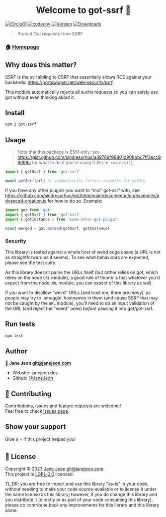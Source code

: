 <h1 align="center">Welcome to got-ssrf 👋</h1>

[![CircleCI](https://circleci.com/gh/hanover-computing/got-ssrf/tree/master.svg?style=shield)](https://circleci.com/gh/hanover-computing/got-ssrf/tree/master)
[![codecov](https://codecov.io/gh/hanover-computing/got-ssrf/branch/master/graph/badge.svg)](https://codecov.io/gh/hanover-computing/got-ssrf)
[![Version](https://img.shields.io/npm/v/got-ssrf)](https://www.npmjs.com/package/got-ssrf)
[![Downloads](https://img.shields.io/npm/dt/got-ssrf)](https://www.npmjs.com/package/got-ssrf)

> Protect Got requests from SSRF

### 🏠 [Homepage](https://github.com/hanover-computing/got-ssrf)

## Why does this matter?

SSRF is the evil sibling to CSRF that essentially allows RCE against your backends: https://portswigger.net/web-security/ssrf.

This module automatically rejects all suchs requests so you can safely use got without even thinking about it.

## Install

```sh
npm i got-ssrf
```

## Usage

> Note that this package is ESM-only; see https://gist.github.com/sindresorhus/a39789f98801d908bbc7ff3ecc99d99c for what to do if you're using CJS (i.e. `require()`).

```js
import { gotSsrf } from 'got-ssrf'

await gotSsrf(url) // automatically filters requests for safety
```

If you have any other plugins you want to "mix" got-ssrf with, see https://github.com/sindresorhus/got/blob/main/documentation/examples/advanced-creation.js for how to do so. Example:

```js
import got from 'got'
import { gotSsrf } from 'got-ssrf'
import { gotInstance } from 'some-other-got-plugin'

const merged = got.extend(gotSsrf, gotInstance)
```

### Security

This library is tested against a whole host of weird edge cases (a URL is not as straightforward as it seems). To see what behaviours are expected, please see the test suite.

As this library doesn't parse the URLs itself (but rather relies on got, which relies on the node `URL` module), a good rule of thumb is that whatever you'd expect from the node `URL` module, you can expect of this library as well.

If you want to disallow "weird" URLs (and trust me, there are _many_), as people may try to 'smuggle' hostnames in them (and cause SSRF that may not be caught by the `URL` module), you'll need to do an input validation of the URL (and reject the "weird" ones) _before_ passing it into got/got-ssrf.

## Run tests

```sh
npm test
```

## Author

👤 **Jane Jeon <git@janejeon.com>**

- Website: janejeon.dev
- Github: [@JaneJeon](https://github.com/JaneJeon)

## 🤝 Contributing

Contributions, issues and feature requests are welcome!<br />Feel free to check [issues page](https://github.com/JaneJeon/got-csrf/issues).

## Show your support

Give a ⭐️ if this project helped you!

## 📝 License

Copyright © 2023 [Jane Jeon <git@janejeon.com>](https://github.com/JaneJeon).<br />
This project is [LGPL-3.0](https://github.com/JaneJeon/got-csrf/blob/master/LICENSE) licensed.

TL;DR: you are free to import and use this library "as-is" in your code, without needing to make your code source-available or to license it under the same license as this library; however, if you do change this library and you distribute it (directly or as part of your code consuming this library), please do contribute back any improvements for this library and this library alone.
